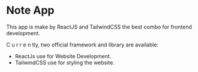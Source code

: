 # Note App

This app is make by ReactJS and TailwindCSS the best combo for frontend development.

C u r r e n tly, two official framework and library are available:

- ReactJs use for Website Development.
- TailwindCSS use for styling the website.
